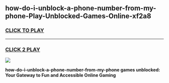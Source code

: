 
## how-do-i-unblock-a-phone-number-from-my-phone-Play-Unblocked-Games-Online-xf2a8
<h3>
<a href="https://premium76.site?title=how-do-i-unblock-a-phone-number-from-my-phone&ref=25A">CLICK TO PLAY</a></h3>
<hr>

<h3>
<a href="https://premium76.site?title=how-do-i-unblock-a-phone-number-from-my-phone&ref=25A">CLICK 2 PLAY</a>
  
</h3>

<a href="https://premium76.site?title=how-do-i-unblock-a-phone-number-from-my-phone&ref=25A"><img src="https://clearcache.store/games.png"></a>


**how-do-i-unblock-a-phone-number-from-my-phone games unblocked: Your Gateway to Fun and Accessible Online Gaming**
